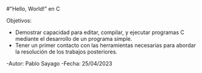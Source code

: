 #"Hello, World!” en C

Objetivos:
- Demostrar capacidad para editar, compilar, y ejecutar programas C mediante el
desarrollo de un programa simple.
- Tener un primer contacto con las herramientas necesarias para abordar la resolución
de los trabajos posteriores.

-Autor: Pablo Sayago
-Fecha: 25/04/2023
